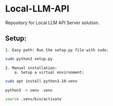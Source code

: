 # Local-LLM-API
Repository for Local LLM API Server solution.

## Setup:

    1. Easy path: Run the setup.py file with sudo:

```bash
sudo python3 setup.py
```

    2. Manual installation:
        a. Setup a virtual environment:
```bash
sudo apt install python3.10-venv
```
```bash
python3 -m venv .venv
```
```bash
source .venv/bin/activate
```